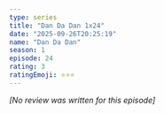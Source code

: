 ```yaml
---
type: series
title: "Dan Da Dan 1x24"
date: "2025-09-26T20:25:19"
name: "Dan Da Dan"
season: 1
episode: 24
rating: 3
ratingEmoji: ⭐️⭐️⭐️
---
```


*[No review was written for this episode]*
